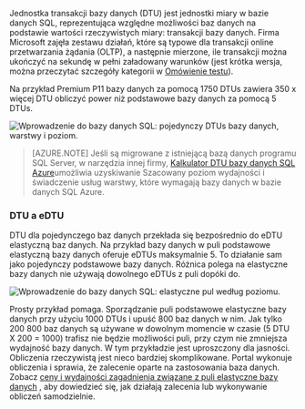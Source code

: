 Jednostka transakcji bazy danych (DTU) jest jednostki miary w bazie danych SQL, reprezentująca względne możliwości baz danych na podstawie wartości rzeczywistych miary: transakcji bazy danych. Firma Microsoft zajęła zestawu działań, które są typowe dla transakcji online przetwarzania żądania (OLTP), a następnie mierzone, ile transakcji można ukończyć na sekundę w pełni załadowany warunków (jest krótka wersja, można przeczytać szczegóły kategorii w [Omówienie testu](../articles/sql-database/sql-database-benchmark-overview.md)). 

Na przykład Premium P11 bazy danych za pomocą 1750 DTUs zawiera 350 x więcej DTU obliczyć power niż podstawowe bazy danych za pomocą 5 DTUs. 

![Wprowadzenie do bazy danych SQL: pojedynczy DTUs bazy danych, warstwy i poziom.](./media/sql-database-understanding-dtus/single_db_dtus.png)

>[AZURE.NOTE] Jeśli są migrowane z istniejącą bazą danych programu SQL Server, w narzędzia innej firmy, [Kalkulator DTU bazy danych SQL Azure](http://dtucalculator.azurewebsites.net/)umożliwia uzyskiwanie Szacowany poziom wydajności i świadczenie usług warstwy, które wymagają bazy danych w bazie danych SQL Azure.

### <a name="dtu-vs-edtu"></a>DTU a eDTU

DTU dla pojedynczego baz danych przekłada się bezpośrednio do eDTU elastyczną baz danych. Na przykład bazy danych w puli podstawowe elastyczną bazy danych oferuje eDTUs maksymalnie 5. To działanie sam jako pojedynczy podstawowe bazy danych. Różnica polega na elastyczne bazy danych nie używają dowolnego eDTUs z puli dopóki do. 

![Wprowadzenie do bazy danych SQL: elastyczne pul według poziomu.](./media/sql-database-understanding-dtus/sqldb_elastic_pools.png)

Prosty przykład pomaga. Sporządzanie puli podstawowe elastyczne bazy danych przy użyciu 1000 DTUs i upuść 800 baz danych w nim. Jak tylko 200 800 baz danych są używane w dowolnym momencie w czasie (5 DTU X 200 = 1000) trafisz nie będzie możliwości puli, przy czym nie zmniejsza wydajność bazy danych. W tym przykładzie jest uproszczony dla jasności. Obliczenia rzeczywistą jest nieco bardziej skomplikowane. Portal wykonuje obliczenia i sprawia, że zalecenie oparte na zastosowania baza danych. Zobacz [ceny i wydajności zagadnienia związane z puli elastyczne bazy danych](../articles/sql-database/sql-database-elastic-pool-guidance.md) , aby dowiedzieć się, jak działają zalecenia lub wykonywanie obliczeń samodzielnie. 
